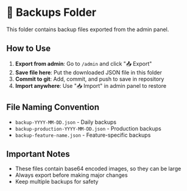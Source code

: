 # 📁 Backups Folder

This folder contains backup files exported from the admin panel.

## How to Use

1. **Export from admin**: Go to `/admin` and click "📤 Export"
2. **Save file here**: Put the downloaded JSON file in this folder
3. **Commit to git**: Add, commit, and push to save in repository
4. **Import anywhere**: Use "📥 Import" in admin panel to restore

## File Naming Convention
- `backup-YYYY-MM-DD.json` - Daily backups
- `backup-production-YYYY-MM-DD.json` - Production backups
- `backup-feature-name.json` - Feature-specific backups

## Important Notes
- These files contain base64 encoded images, so they can be large
- Always export before making major changes
- Keep multiple backups for safety
